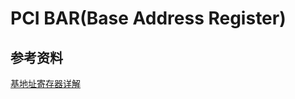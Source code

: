 # PCI BAR(Base Address Register)











## 参考资料

[基地址寄存器详解](https://blog.csdn.net/weixin_43460729/article/details/92799419)